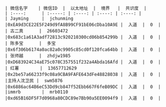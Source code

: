     | 微信名字    | 微信ID  |  以太地址  |  境界   |  共识度  |  
    | :----:      | :-----: | :----: | :----: | :----: |
    | Jayming     |  jchunming    |0xEA9d3CE22E5F249d9fA8B99CF91bE06cDba10A9E |  入道  |  0  |
    | 古二真      |  26603472     |0x683c1a61A3adf72813c920210300cd06b854299b |  入道  |  0  |
    | 陈多宝      |  多宝         |0x6f306b6174a0ac82a0c9905c85cd0f120fca64bb |  入道  |  0  |
    | 张师越      |  zhdjw1985    |0xD683924C34aE75c078C357551f232a4Abda16Afd |  入道  |  0  |
    | 红薯        |  13657712629  |0x2be57a66233f9c08a9CBA9FAFE643dFe48828038 |  入道  |  0  |
    |主持人沈卫民 |  swm5876      |0x6886ac64B6eC53Dd9cb847f52Ebb667F6feB09DC |  入道  |  0  |
    |immrb        |  mrb0110      |0xd65B16DF5F7d0968a80CDC89e7Bb90a5EE0094f9 |  入道  |  0  |